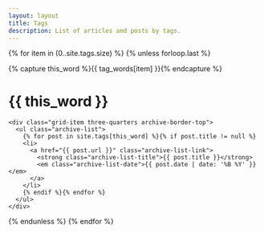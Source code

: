 ```yaml
---
layout: layout
title: Tags
description: List of articles and posts by tags.
---
```


{% for item in (0..site.tags.size) %}
{% unless forloop.last %}

{% capture this_word %}{{ tag_words[item] }}{% endcapture %}
<div class="grid-container" id="{{this_word | cgi_escape }}">
  <div class="grid archive">
    <div class="grid-item one-quarter archive-border-top">
      <h1 class="archive-year">{{ this_word }}</h1>
    </div>
    
    <div class="grid-item three-quarters archive-border-top">
      <ul class="archive-list">
        {% for post in site.tags[this_word] %}{% if post.title != null %}
        <li>
          <a href="{{ post.url }}" class="archive-list-link">
            <strong class="archive-list-title">{{ post.title }}</strong>
            <em class="archive-list-date">{{ post.date | date: '%B %Y' }}</em>
          </a>
        </li>
        {% endif %}{% endfor %}
      </ul>
    </div>
  </div>
</div>
{% endunless %}
{% endfor %}